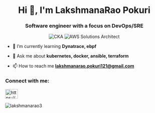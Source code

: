 <h1 align="center">Hi 👋, I'm LakshmanaRao Pokuri</h1>
<h3 align="center">Software engineer with a focus on DevOps/SRE</h3>

<p align="center">
  <img src="https://img.shields.io/badge/CKA-Certified%20Kubernetes%20Administrator-blue" alt="CKA">
  <img src="https://img.shields.io/badge/AWS%20Solutions%20Architect-Associate-yellow" alt="AWS Solutions Architect">
</p>

- 🌱 I’m currently learning **Dynatrace, ebpf**

- 💬 Ask me about **kubernetes, docker, ansible, terraform**

- 📫 How to reach me **lakshmanarao.pokuri121@gmail.com**

<h3 align="left">Connect with me:</h3>
<p align="left">
<a href="https://www.linkedin.com/in/lakshmanarao-pokuri/" target="blank"><img align="center" src="https://raw.githubusercontent.com/rahuldkjain/github-profile-readme-generator/master/src/images/icons/Social/linked-in-alt.svg" alt="https://www.linkedin.com/in/lakshmanarao-pokuri/" height="30" width="40" /></a>
</p>

<p><img align="center" src="https://github-readme-stats.vercel.app/api/top-langs?username=lakshmanarao3&show_icons=true&locale=en&layout=compact" alt="lakshmanarao3" /></p>
